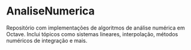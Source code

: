 # AnaliseNumerica
Repositório com implementações de algoritmos de análise numérica em Octave. Inclui tópicos como sistemas lineares, interpolação, métodos numéricos de integração e mais.
